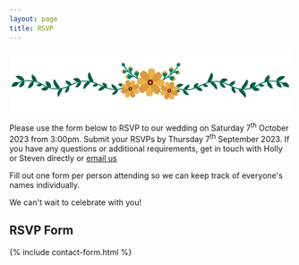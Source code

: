 ```yaml
---
layout: page
title: RSVP
---
```

![rsvpbanner](/assets/img/rsvpbanner.png)

Please use the form below to RSVP to our wedding on Saturday 7<sup>th</sup> October 2023 from 3:00pm. Submit your RSVPs by Thursday 7<sup>th</sup> September 2023. If you have any questions or additional requirements, get in touch with Holly or Steven directly or [email us](mailto:massacciwedding@gmail.com)

Fill out one form per person attending so we can keep track of everyone's names individually. 


We can't wait to celebrate with you!

## RSVP Form

{% include contact-form.html %}
